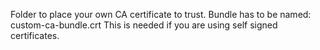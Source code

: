 Folder to place your own CA certificate to trust.
Bundle has to be named: custom-ca-bundle.crt
This is needed if you are using self signed certificates.